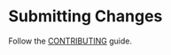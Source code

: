 # Submitting Changes

Follow the [CONTRIBUTING](https://github.com/microsoft/openvmm/blob/main/CONTRIBUTING.md) guide.
